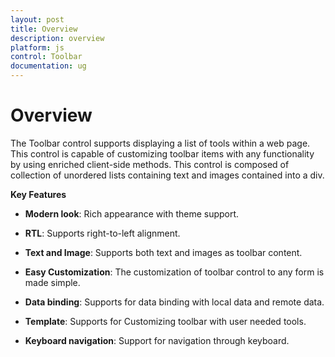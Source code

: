 ```yaml
---
layout: post
title: Overview
description: overview  	 	
platform: js
control: Toolbar
documentation: ug
---
```


# Overview  	 	

The Toolbar control supports displaying a list of tools within a web page. This control is capable of customizing toolbar items with any functionality by using enriched client-side methods. This control is composed of collection of unordered lists containing text and images contained into a div.

**Key Features**

* **Modern look**: Rich appearance with theme support.

* **RTL**: Supports right-to-left alignment.

* **Text and Image**: Supports both text and images as toolbar content.

* **Easy Customization**: The customization of toolbar control to any form is made simple.

* **Data binding**: Supports for data binding with local data and remote data.

* **Template**: Supports for Customizing toolbar with user needed tools.

* **Keyboard navigation**: Support for navigation through keyboard.


